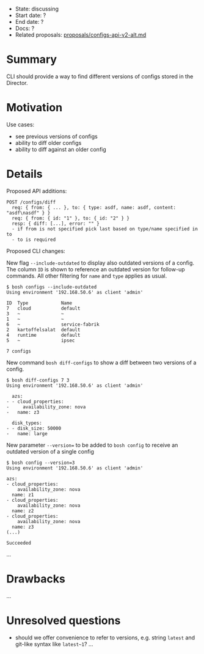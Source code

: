 - State: discussing
- Start date: ?
- End date: ?
- Docs: ?
- Related proposals: [proposals/configs-api-v2-alt.md](proposals/configs-api-v2-alt.md)

# Summary

CLI should provide a way to find different versions of configs stored in the Director.

# Motivation

Use cases:

- see previous versions of configs
- ability to diff older configs
- ability to diff against an older config

# Details

Proposed API additions:

```
POST /configs/diff
  req: { from: { ... }, to: { type: asdf, name: asdf, content: "asdf\nasdf" } }
  req: { from: { id: "1" }, to: { id: "2" } }
  resp: { diff: [...], error: "" }
  - if from is not specified pick last based on type/name specified in to
  - to is required
```

Proposed CLI changes:

New flag `--include-outdated` to display also outdated versions of a config. The column `ID` is shown to reference an outdated version for follow-up commands. All other filtering for `name` and `type` applies as usual.

```
$ bosh configs --include-outdated
Using environment '192.168.50.6' as client 'admin'

ID  Type            Name
7   cloud           default
3   ~               ~
1   ~               ~
6   ~               service-fabrik
2   kartoffelsalat  default
4   runtime         default
5   ~               ipsec

7 configs
```

New command `bosh diff-configs` to show a diff between two versions of a config.
```
$ bosh diff-configs 7 3
Using environment '192.168.50.6' as client 'admin'

  azs:
- - cloud_properties:
-     availability_zone: nova
-   name: z3

  disk_types:
- - disk_size: 50000
-   name: large
```

New parameter `--version=` to be added to `bosh config` to receive an outdated version of a single config

```
$ bosh config --version=3
Using environment '192.168.50.6' as client 'admin'

azs:
- cloud_properties:
    availability_zone: nova
  name: z1
- cloud_properties:
    availability_zone: nova
  name: z2
- cloud_properties:
    availability_zone: nova
  name: z3
(...)

Succeeded
```

...

# Drawbacks

...

# Unresolved questions
* should we offer convenience to refer to versions, e.g. string `latest` and git-like syntax like `latest~1`?
...
